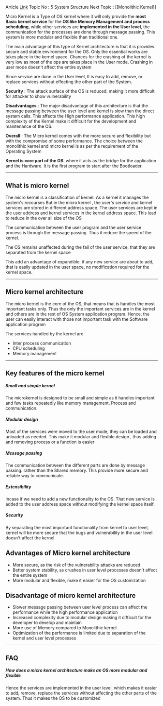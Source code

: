 Article [Link](https://www.geeksforgeeks.org/microkernel-in-operating-systems)
Topic No : 5 System Structure
Next Topic : [[Monolithic Kernel]]

Micro Kernel is a Type of OS kernel where it will only provide the **most Basic kernel service** for the **OS like Memory Management and process scheduling**, while other services are **implemented in the User level**, the communication for the processes are done through message passing. This system is more modular and flexible than traditional one.

The main advantage of this type of Kernel architecture is that it is provides secure and stable environment for the OS. Only the essential works are takes place in the kernel space. Chances for the crashing of the kernel is very low as most of the ops are takes place in the User mode. Crashing in user mode doesn't affect the entire system

Since service are done in the User level, It is easy to add, remove, or replace services without effecting the other part of the System.

**Security** : The attack surface of the OS is reduced. making it more difficult for attacker to show vulnerability

**Disadvantages** : The major disadvantage of this architecture is that the message passing between the user level and kernel is slow than the direct system calls. This affects the High performance application. This high complexity of the Kernel make it difficult for the development and maintenance of the OS.

**Overall** : The Micro kernel comes with the more secure and flexibility but with the compromise of some performance. The choice between the monolithic kernel and micro kernel is as per the requirement of the Operating System

**Kernel is core part of the OS**. where it acts as the bridge for the application and the Hardware. It is the first program to start after the Bootloader.

---
## What is micro kernel

The micro kernel is a classification of kernel. As a kernel it manages the system's recourses
But in the micro kernel , the user's service and kernel services are stored in different address space. The user services are kept in the user address and kernel services in the kernel address space. This lead to reduce in the over all size of the OS

The communication between the user program and the user service process is through the message passing. Thus it reduce the speed of the kernel. 

The OS remains unaffected during the fail of the user service, that they are separated from the kernel space

This add an advantage of expandible. if any new service are about to add, that is easily updated in the user space, no modification required for the kernel space.

---
## Micro kernel architecture

 The micro kernel is the core of the OS, that means that is handles the most important tasks only.
 Thus the only the important services are in the kernel and others are in the rest of OS System application program. Hence, the user can easily interact with those not important task with the Software application program 

The services handled by the kernel are 
 - Inter process communication 
 - CPU scheduling
 - Memory management

---
## Key features of the micro kernel

##### Small and simple kernel 
The microkernel is designed to be small and simple as it handles important and few tasks repeatedly like memory management, Process and communication. 

##### Modular design 
Most of the services were moved to the user mode, they can be loaded and unloaded as needed. This make it modular and flexible design , thus adding and removing process or a function is easier

##### Message passing 
The communication between the different parts are done by message passing. rather than the Shared memory. This provide more secure and reliable way to communicate.

##### Extensibility 
Incase if we need to add a new functionality to the OS. That new service is added to the user address space without modifying the kernel space itself.

##### Security 
By separating the most important functionality from kernel to user level, kernel will be more secure that the bugs and vulnerability in the user level doesn't affect the kernel

## Advantages of Micro kernel architecture

- More secure, as the risk of the vulnerability attacks are reduced.
- Better system stability, as crushes in user level processes doesn't affect the entire system
- More modular and flexible, make it easier for the OS customization

## Disadvantage of micro kernel architecture

- Slower message passing between user level process can affect the performance while the high performance application
- Increased complexity due to modular design making it difficult for the developer to develop and maintain
- More use of Memory compared to Monolithic kernel
- Optimization of the performance is limited due to separation of the kernel and user level processes

---
## FAQ 

##### How does a micro kernel architecture make an OS more modular and flexible
Hence the services are implemented in the user level, which makes it easier to add, remove, replace the services without affecting the other parts of the system. Thus it makes the OS to be customized



